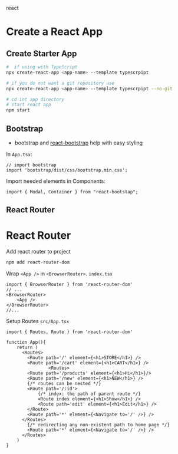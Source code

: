 react

# Create a React App
## Create Starter App
```bash
#  if using with TypeScript
npx create-react-app <app-name> --template typescrpipt

# if you do not want a git repository use
npx create-react-app <app-name> --template typescrpipt --no-git

# cd int app directory
# start react app
npm start
```

## Bootstrap
- bootstrap and [react-bootstrap](https://react-bootstrap.github.io/) help with easy styling

In `App.tsx`:
```tsx
// import bootstrap
import 'bootstrap/dist/css/bootstrap.min.css';
```

Import needed elements in  Components:
```tsx
import { Modal, Container } from "react-bootstap";
```


## React Router

# React Router

Add react router to project
```bash
npm add react-router-dom
```

Wrap `<App />` in `<BrowserRouter>`.
`index.tsx`
```tsx
import { BrowserRouter } from 'react-router-dom'
// ...
<BrowserRouter>
    <App />
</BrowserRouter>
//...
```

Setup Routes
`src/App.tsx`
```tsx
import { Routes, Route } from 'react-router-dom'

function App(){
    return (
      <Routes>
        <Route path='/' element={<h1>STORE</h1>} />
        <Route path='/cart' element={<h1>CART</h1>} />
                <Routes>
        <Route path='/products' element={<h1>Hi</h1>}/>
        <Route path='/new' element={<h1>NEW</h1>} />
        {/* routes can be nested */}
        <Route path='/:id'>
            {/* index: the path of parent route */}
            <Route index element={<h1>Show</h1>} />
            <Route path='edit' element={<h1>Edit</h1>} />
        </Route>
        <Route path='*' element={<Navigate to='/' />} />
      </Routes>
        {/* redirecting any non-existent path to home page */}
        <Route path='*' element={<Navigate to='/' />} />
      </Routes>
    )
}
```
